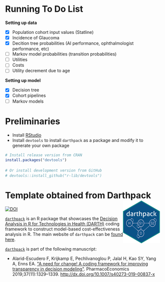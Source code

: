 Running To Do List
=============
**Setting up data**
- [x] Population cohort input values (Statline)
- [X] Incidence of Glaucoma
- [X] Decition tree probabilities (AI performance, ophthalmologist performance, etc)
- [ ] Markov model probabilities (transition probabilities)
- [ ] Utilities
- [ ] Costs
- [ ] Utility decrement due to age

**Setting up model**
- [X] Decision tree
- [X] Cohort pipelines
- [ ] Markov models

Preliminaries
=============

-   Install [RStudio](https://www.rstudio.com/products/rstudio/download/)
-   Install `devtools` to install `darthpack` as a package and modify it to generate your own package

``` r
# Install release version from CRAN
install.packages("devtools")

# Or install development version from GitHub
# devtools::install_github("r-lib/devtools")
```

Template obtained from Darthpack <img src='man/figures/logo.png' align="right" height="139" />
=======================================================================
[![DOI](https://zenodo.org/badge/197059951.svg)](https://zenodo.org/badge/latestdoi/197059951)

<!-- <img src="docs/figs/under_const.jpeg" align="center" alt="" width="360" /> -->
[`darthpack`](https://github.com/DARTH-git/darthpack) is an R package that showcases the [Decision Analysis in R for Technologies in Health (DARTH)](https://darthworkgroup.com) coding framework to construct model-based cost-effectiveness analysis in R. The main website of `darthpack` can be [found here](https://darth-git.github.io/darthpack/).

[`darthpack`](https://github.com/DARTH-git/darthpack) is part of the following manuscript:

-   Alarid-Escudero F, Krijkamp E, Pechlivanoglou P, Jalal H, Kao SY, Yang A, Enns EA. ["A need for change! A coding framework for improving transparency in decision modeling"](https://link.springer.com/article/10.1007%2Fs40273-019-00837-x). PharmacoEconomics 2019;37(11):1329–1339. <http://dx.doi.org/10.1007/s40273-019-00837-x>
